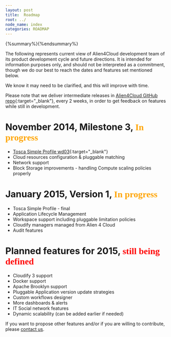 ```yaml
---
layout: post
title:  Roadmap
root: ../
node_name: index
categories: ROADMAP
---
```


{%summary%}{%endsummary%}

The following represents current view of Alien4Cloud development team of its product development cycle and future directions. It is intended for information purposes only, and should not be interpreted as a commitment, though we do our best to reach the dates and features set mentioned below.

We know it may need to be clarified, and this will improve with time.

Please note that we deliver intermediate releases in [Alien4Cloud GitHub repo](https://github.com/alien4cloud/alien4cloud){:target="_blank"}, every 2 weeks, in order to get feedback on features while still in development.

# November 2014, Milestone 3, <span style="color:orange; font-family:Georgia;">In progress</span>
* [Tosca Simple Profile wd03](https://www.oasis-open.org/apps/org/workgroup/tosca/download.php/54069/latest/TOSCA-Simple-Profile-YAML-v1.0-wd03-Rev03.docx){:target="_blank"}
* Cloud resources configuration & pluggable matching
* Network support
* Block Storage improvements - handling Compute scaling policies properly

# January 2015, Version 1, <span style="color:orange; font-family:Georgia;">In progress</span>
* Tosca Simple Profile - final
* Application Lifecycle Management
* Workspace support including pluggable limitation policies
* Cloudify managers managed from Alien 4 Cloud
* Audit features

# Planned features for 2015, <span style="color:red; font-family:Georgia;">still being defined</span>
* Cloudify 3 support
* Docker support
* Apache Brooklyn support
* Pluggable Application version update strategies
* Custom workflows designer
* More dashboards & alerts
* IT Social network features
* Dynamic scalability (can be added earlier if needed)

If you want to propose other features and/or if you are willing to contribute, please [contact us](../community/).
